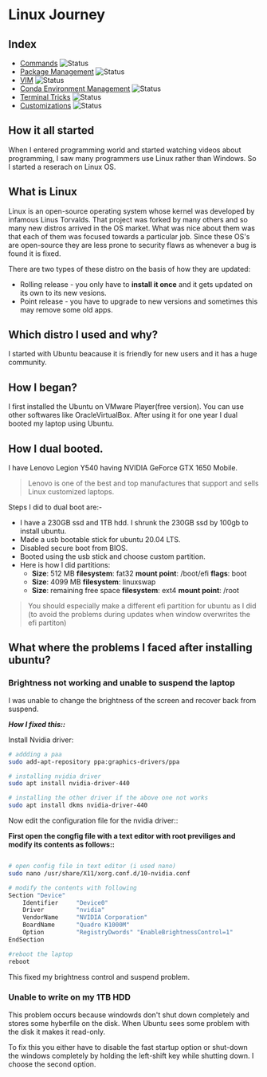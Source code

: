 # Linux Journey

## Index

*   [Commands](./commands.md) ![Status](https://progress-bar.dev/40)
*   [Package Management](./package_management.md) ![Status](https://progress-bar.dev/100)
*   [VIM](./vim.md) ![Status](https://progress-bar.dev/0)
*   [Conda Environment Management](./conda.md) ![Status](https://progress-bar.dev/100)
*   [Terminal Tricks](./play_with_terminal.md) ![Status](https://progress-bar.dev/50)
*   [Customizations](./some_customizations.md) ![Status](https://progress-bar.dev/30)

## How it all started

When I entered programming world and started watching videos about programming, I saw many programmers use Linux rather than Windows. So I started a reserach on Linux OS.

## What is Linux

Linux is an open-source operating system whose kernel was developed by infamous Linus Torvalds. That project was forked by many others and so many new distros arrived in the OS market. What was nice about them was that each of them was focused towards a particular job. Since these OS's are open-source they are less prone to security flaws as whenever a bug is found it is fixed.

There are two types of these distro on the basis of how they are updated:

*   Rolling release - you only have to __install it once__ and it gets updated on its own to its new vesions.
*   Point release - you have to upgrade to new versions and sometimes this may remove some old apps.

## Which distro I used and why?

I started with Ubuntu beacause it is friendly for new users and it has a huge community.

## How I began?

I first installed the Ubuntu on VMware Player(free version). You can use other softwares like OracleVirtualBox.
After using it for one year I dual booted my laptop using Ubuntu.

## How I dual booted.

I have Lenovo Legion Y540 having NVIDIA GeForce GTX 1650 Mobile. 

> Lenovo is one of the best and top manufactures that support and sells Linux customized laptops.

Steps I did to dual boot are:-

*   I have a 230GB ssd and 1TB hdd. I shrunk the 230GB ssd by 100gb to install ubuntu.
*   Made a usb bootable stick for ubuntu 20.04 LTS.
*   Disabled secure boot from BIOS.
*   Booted using the usb stick and choose custom partition.
*   Here is how I did partitions:
    - __Size__: 512 MB      __filesystem__: fat32       __mount point__: /boot/efi      __flags__: boot
    - __Size__: 4099 MB     __filesystem__: linuxswap   
    - __Size__: remaining free space    __filesystem__: ext4    __mount point__: /root

> You should especially make a different efi partition for ubuntu as I did (to avoid the problems during updates when window overwrites the efi partiton)

## What where the problems I faced after installing ubuntu?

### Brightness not working and unable to suspend the laptop

I was unable to change the brightness of the screen and recover back from suspend.

*__How I fixed this::__*

Install Nvidia driver:

``` bash
# addding a paa
sudo add-apt-repository ppa:graphics-drivers/ppa

# installing nvidia driver
sudo apt install nvidia-driver-440

# installing the other driver if the above one not works
sudo apt install dkms nvidia-driver-440
```

Now edit the configuration file for the nvidia driver::

__First open the congfig file with a text editor with root previliges and modify its contents as follows::__

``` bash

# open config file in text editor (i used nano)
sudo nano /usr/share/X11/xorg.conf.d/10-nvidia.conf

# modify the contents with following
Section "Device"
    Identifier     "Device0"
    Driver         "nvidia"
    VendorName     "NVIDIA Corporation"
    BoardName      "Quadro K1000M"
    Option         "RegistryDwords" "EnableBrightnessControl=1"
EndSection

#reboot the laptop
reboot
```

This fixed my brightness control and suspend problem.

### Unable to write on my 1TB HDD

This problem occurs because windowds don't shut down completely and stores some hyberfile on the disk.
When Ubuntu sees some problem with the disk it makes it read-only.

To fix this you either have to disable the fast startup option or shut-down the windows completely by holding the left-shift key while shutting down. I choose the second option. 
